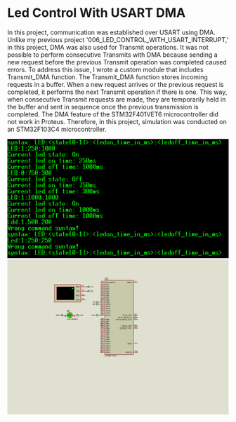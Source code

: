 # Led Control With USART DMA

In this project, communication was established over USART using DMA. Unlike my previous project '006_LED_CONTROL_WITH_USART_INTERRUPT,' in this project, DMA was also used for Transmit operations. It was not possible to perform consecutive Transmits with DMA because sending a new request before the previous Transmit operation was completed caused errors. To address this issue, I wrote a custom module that includes Transmit_DMA function. The Transmit_DMA function stores incoming requests in a buffer. When a new request arrives or the previous request is completed, it performs the next Transmit operation if there is one. This way, when consecutive Transmit requests are made, they are temporarily held in the buffer and sent in sequence once the previous transmission is completed. The DMA feature of the STM32F401VET6 microcontroller did not work in Proteus. Therefore, in this project, simulation was conducted on an STM32F103C4 microcontroller.

![](https://github.com/ertrldtcu/STM32F-Projects/blob/master/Projects/008_LED_CONTROL_WITH_USART_DMA/008_LED_CONTROL_WITH_USART_DMA_VT.png)
![](https://github.com/ertrldtcu/STM32F-Projects/blob/master/Projects/008_LED_CONTROL_WITH_USART_DMA/008_LED_CONTROL_WITH_USART_DMA.jpg)